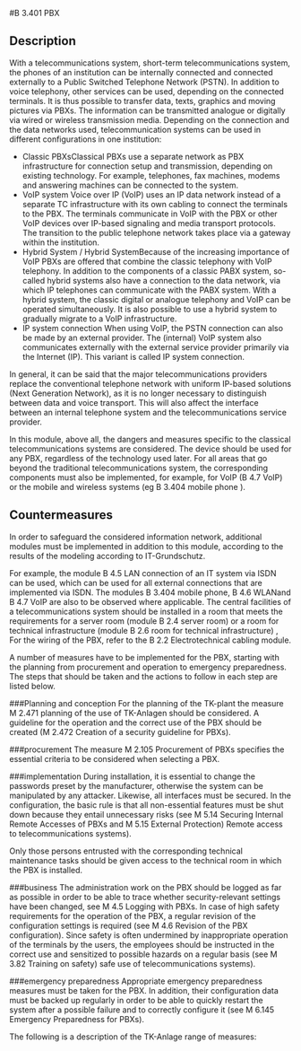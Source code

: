 #B 3.401 PBX
## Description 
With a telecommunications system, short-term telecommunications system, the phones of an institution can be internally connected and connected externally to a Public Switched Telephone Network (PSTN). In addition to voice telephony, other services can be used, depending on the connected terminals. It is thus possible to transfer data, texts, graphics and moving pictures via PBXs. The information can be transmitted analogue or digitally via wired or wireless transmission media. Depending on the connection and the data networks used, telecommunication systems can be used in different configurations in one institution:

* Classic PBXsClassical PBXs use a separate network as PBX infrastructure for connection setup and transmission, depending on existing technology. For example, telephones, fax machines, modems and answering machines can be connected to the system.
* VoIP system Voice over IP (VoIP) uses an IP data network instead of a separate TC infrastructure with its own cabling to connect the terminals to the PBX. The terminals communicate in VoIP with the PBX or other VoIP devices over IP-based signaling and media transport protocols. The transition to the public telephone network takes place via a gateway within the institution.
* Hybrid System / Hybrid SystemBecause of the increasing importance of VoIP PBXs are offered that combine the classic telephony with VoIP telephony. In addition to the components of a classic PABX system, so-called hybrid systems also have a connection to the data network, via which IP telephones can communicate with the PABX system. With a hybrid system, the classic digital or analogue telephony and VoIP can be operated simultaneously. It is also possible to use a hybrid system to gradually migrate to a VoIP infrastructure.
* IP system connection When using VoIP, the PSTN connection can also be made by an external provider. The (internal) VoIP system also communicates externally with the external service provider primarily via the Internet (IP). This variant is called IP system connection.


In general, it can be said that the major telecommunications providers replace the conventional telephone network with uniform IP-based solutions (Next Generation Network), as it is no longer necessary to distinguish between data and voice transport. This will also affect the interface between an internal telephone system and the telecommunications service provider.

In this module, above all, the dangers and measures specific to the classical telecommunications systems are considered. The device should be used for any PBX, regardless of the technology used later. For all areas that go beyond the traditional telecommunications system, the corresponding components must also be implemented, for example, for VoIP (B 4.7 VoIP) or the mobile and wireless systems (eg B 3.404 mobile phone ).



## Countermeasures 
In order to safeguard the considered information network, additional modules must be implemented in addition to this module, according to the results of the modeling according to IT-Grundschutz.

For example, the module B 4.5 LAN connection of an IT system via ISDN can be used, which can be used for all external connections that are implemented via ISDN. The modules B 3.404 mobile phone, B 4.6 WLANand B 4.7 VoIP are also to be observed where applicable. The central facilities of a telecommunications system should be installed in a room that meets the requirements for a server room (module B 2.4 server room) or a room for technical infrastructure (module B 2.6 room for technical infrastructure) , For the wiring of the PBX, refer to the B 2.2 Electrotechnical cabling module.

A number of measures have to be implemented for the PBX, starting with the planning from procurement and operation to emergency preparedness. The steps that should be taken and the actions to follow in each step are listed below.



###Planning and conception
For the planning of the TK-plant the measure M 2.471 planning of the use of TK-Anlagen should be considered. A guideline for the operation and the correct use of the PBX should be created (M 2.472 Creation of a security guideline for PBXs).



###procurement
The measure M 2.105 Procurement of PBXs specifies the essential criteria to be considered when selecting a PBX.



###implementation
During installation, it is essential to change the passwords preset by the manufacturer, otherwise the system can be manipulated by any attacker. Likewise, all interfaces must be secured. In the configuration, the basic rule is that all non-essential features must be shut down because they entail unnecessary risks (see M 5.14 Securing Internal Remote Accesses of PBXs and M 5.15 External Protection) Remote access to telecommunications systems).

Only those persons entrusted with the corresponding technical maintenance tasks should be given access to the technical room in which the PBX is installed.



###business
The administration work on the PBX should be logged as far as possible in order to be able to trace whether security-relevant settings have been changed, see M 4.5 Logging with PBXs. In case of high safety requirements for the operation of the PBX, a regular revision of the configuration settings is required (see M 4.6 Revision of the PBX configuration). Since safety is often undermined by inappropriate operation of the terminals by the users, the employees should be instructed in the correct use and sensitized to possible hazards on a regular basis (see M 3.82 Training on safety) safe use of telecommunications systems).



###emergency preparedness
Appropriate emergency preparedness measures must be taken for the PBX. In addition, their configuration data must be backed up regularly in order to be able to quickly restart the system after a possible failure and to correctly configure it (see M 6.145 Emergency Preparedness for PBXs).

The following is a description of the TK-Anlage range of measures:



